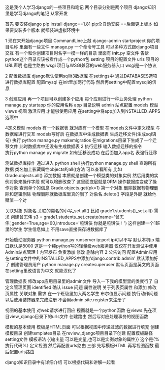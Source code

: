 这是我个人学习django的一些项目和笔记
两个目录分别是两个项目
django知识里是学习django的笔记 从零开发

首先 要安装django
pip install django==1.81 
pip全自动安装 ==后面更上版本
如果要安装多个版本 就都装进虚拟环境中

1 现在来开始django项目
CommandLine上敲
django-admin startproject 你的项目名称
里面有一些文件
manage.py 一个命令号工具 可以多种方式跟django项目交互
有一个和你创建项目时名字一模一样的目录 里面有
__init__.py 空文件 告诉python这个目录应该被看作成一个python包
setting   项目的配置文件
urls   项目的URL声明 也是主路由
wsgi 项目与WSGI兼容的web服务器入口 wsgi是一个协议

2 配置数据库
django默认使用sqllit3数据库
在settings中 通过DATABASES选项进行数据库配置
配置mysql 在init里加两行代码
然后再setting中配置mysql的信息

3 创建应用 再一个项目可以创建多个应用 每个应用进行一种业务处理
python manage.py startapp 你的应用名称
app 目录说明
admin 站点配置
models  模型
views   视图
激活应用 才能够使用应用 在setting中将app加入到NSTALLED_APPS选项中

4定义模型 models
有一个数据表 就对应有一个模型
在models文件中定义模型 与数据库进行交互
models写好后 在数据库中生成数据表
生成迁移文件(生成sql语句) 
执行 python manage.py makemigratios
在migrations目录下生成了一个迁移文件 此时数据库中还没有生成数据表
2 执行迁移 输入数据迁移的指令  
执行python manage.py migrate
如有迁移没成功 在后面加入app名 表强行迁移

测试数据库操作  通过进入 python shell 执行python manage.py shell
查询所有数据    类名加上影藏属性objects的all()方法 可以查看所有 比如 Grade.objects.all()
添加数据  本质就是创建一个模型类的对象实例
然后用类的实例对象来操作字段 就可以增删改查了 这里面底层就是ORM 操作数据库变成了操作对象
查询单个的信息 Grade.objects.get(pk=1) 第一个对象
删除数据有物理删除和逻辑删除 物理删除就数据库里真的删了 对象名.delete()
字段是外键 就给他赋值一个对

关联对象
对象名.关联的类名的小写_set.all() 比如 grade1.students()_set.all()
需求 创建曾志伟
 s3 = grade1.students_set.create(name='曾志伟',gender=True,age=60,introduce='煎饼侠 你就是煎饼侠！')
 这样创建一个1班里的学生 学生信息如上 不用save直接保存进数据库了

开始启动服务器
python manage.py runserver ip:port
ip可以不写 默认本机ip 端口默认是8000
这是一个纯python写的轻量级web服务器 仅仅在开发测试中使用
Admin站点管理
1 内容发布
    负责添加 修改 删除内容
2 公告访问
配置Admin应用
在setting文件中的INSTALLED_APPS中添加'django.contrib.admin' 默认添加好了
创建管理员用户 python manage.py createsuperuser
默认页面是英文的页面 在setting里改语言为中文 就能汉化了

管理数据表
修改app应用目录里的admin文件 导入一下我的模型里的类就行了
自定义管理页面
identified 确认
issue 问题
属性说明 关于列表页属性 和添加 修改页属性
关联对象 需求 在一个班级里加入两名学生
布尔值显示问题
执行动作问题
以后使用装饰器来完成注册 不会用admin.site.register来注册了

视图的基本使用
对web请求进行回应 视图就是一个python函数 在views
先在项目view_django目录下的urls文件 创建路由 然后写对应处理事务的视图函数

模板的基本使用
模板是HTML页面 可以根据视图中传递过滤的数据进行填充
创建模板目录 创建templates目录 在review_django项目目录下创建
配置模板路径 setting文件
模板语法  {{输出量 可以是变量,也可以是实例对象的属性}}
这个是{%执行代码%}
定义视图 然后再配置urls路由
三部  先写模板HTML 再写视图函数 最后配置urls路由

django知识目录中有详细介绍 可以根据代码和讲解一起看









